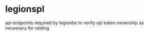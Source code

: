 # legionspl

api endpoints required by legionbe to verify spl token ownership as necessary for raiding
